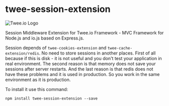 # twee-session-extension

![Twee.io Logo](https://s3.eu-central-1.amazonaws.com/meshin/public/twee.io.png)

Session Middleware Extension for Twee.io Framework - MVC Framework for Node.js and io.js based on Express.js.

Session depends of `twee-cookies-extension` and `twee-cache-extension/redis`. No need to store sessions in another places. First of all because if this is disk - it is not useful and you don't test your application in real environment. The second reason is that memory does not save your sessions after server restarts. And the last reason is that redis does not have these problems and it is used in production. So you work in the same environment as it is production.

To install it use this command:

```
npm install twee-session-extension --save
```
